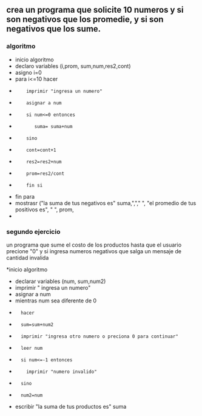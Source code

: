 ## crea un programa que solicite 10 numeros y si son negativos que los promedie, y si son negativos que los sume.
### algoritmo
* inicio algoritmo
* declaro variables (i,prom, sum,num,res2,cont)
* asigno i=0
* para i<=10 hacer
*         imprimir "ingresa un numero"
*         asignar a num
*         si num<=0 entonces
*            suma= suma+num
*         sino 
*         cont=cont+1
*         res2=res2+num
*         prom=res2/cont
*         fin si
*  fin para
*  mostrasr ("la suma de tus negativos es" suma,","," ", "el promedio de tus positivos es", " ", prom, 
*           


### segundo ejercicio
un programa que sume el costo de los productos hasta que el usuario precione "0" y si ingresa numeros negativos que salga un mensaje de cantidad invalida 

*inicio algoritmo
* declarar variables (num, sum,num2)
* imprimir " ingresa un numero"
* asignar a num
* mientras num sea diferente de 0 
*       hacer
*       sum=sum+num2
*       imprimir "ingresa otro numero o preciona 0 para continuar"
*       leer num
*       si num<=-1 entonces
*         imprimir "numero invalido"
*       sino
*       num2=num
* escribir "la suma de tus productos es" suma
